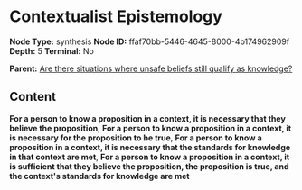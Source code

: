 # Contextualist Epistemology

**Node Type:** synthesis
**Node ID:** ffaf70bb-5446-4645-8000-4b174962909f
**Depth:** 5
**Terminal:** No

**Parent:** [Are there situations where unsafe beliefs still qualify as knowledge?](are-there-situations-where-unsafe-beliefs-still-qualify-as-knowledge-antithesis-02e8ddb4-a8ad-48d9-9366-55861454e773.md)

## Content

**For a person to know a proposition in a context, it is necessary that they believe the proposition**, **For a person to know a proposition in a context, it is necessary for the proposition to be true**, **For a person to know a proposition in a context, it is necessary that the standards for knowledge in that context are met**, **For a person to know a proposition in a context, it is sufficient that they believe the proposition, the proposition is true, and the context's standards for knowledge are met**
